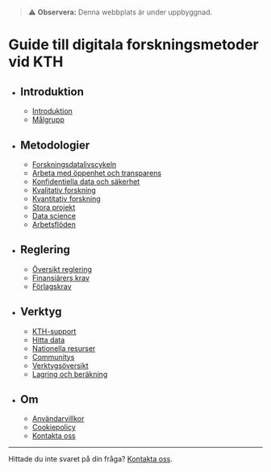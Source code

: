 
# <!-- markdownlint-disable MD007 -->

> ⚠️ **Observera:** Denna webbplats är under uppbyggnad.
# Guide till digitala forskningsmetoder vid KTH

<div class="grid cards" markdown>

- ## Introduktion
	- [Introduktion](introduction/intro.md)
	- [Målgrupp](introduction/audience.md)

- ## Metodologier
	- [Forskningsdatalivscykeln](methodologies/research-data-lifecycle.md)
	- [Arbeta med öppenhet och transparens](methodologies/openness.md)
	- [Konfidentiella data och säkerhet](methodologies/confidential-data.md)
	- [Kvalitativ forskning](methodologies/qualitative-research.md)
	- [Kvantitativ forskning](methodologies/quantitative-research.md)
	- [Stora projekt](methodologies/large-projects.md)
	- [Data science](methodologies/data-science.md)
	- [Arbetsflöden](methodologies/workflows.md)

- ## Reglering
	- [Översikt reglering](regulation/regulation.md)
	- [Finansiärers krav](regulation/funder-mandates.md)
	- [Förlagskrav](regulation/publisher-requirements.md)

- ## Verktyg
	- [KTH-support](tools/kth-support.md)
	- [Hitta data](tools/finding-data.md)
	- [Nationella resurser](tools/national.md)
	- [Communitys](tools/communities.md)
	- [Verktygsöversikt](tools/tools.md)
	- [Lagring och beräkning](tools/storage.md)

- ## Om
	- [Användarvillkor](terms.md)
	- [Cookiepolicy](cookie-policy.md)
	- [Kontakta oss](https://www.kth.se/om/fakta)
</div>

---

Hittade du inte svaret på din fråga? [Kontakta oss](https://www.kth.se/om/fakta).


